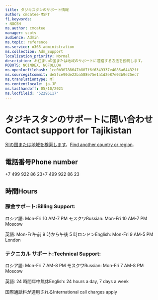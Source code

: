 ```yaml
---
title: タジキスタンのサポート情報
author: cmcatee-MSFT
f1.keywords:
- NOCSH
ms.author: cmcatee
manager: scotv
audience: Admin
ms.topic: reference
ms.service: o365-administration
ms.collection: Adm_Support
localization_priority: Normal
description: お住まいの国または地域のサポートに連絡する方法を説明します。
ROBOTS: NOINDEX, NOFOLLOW
ms.openlocfilehash: 1ce0b30788647b807f6f6349337e4086a64432ff
ms.sourcegitcommit: de5fce90de22ba588e75e1a1d2e87e03b9e25ec7
ms.translationtype: MT
ms.contentlocale: ja-JP
ms.lasthandoff: 05/10/2021
ms.locfileid: "52295117"
---
```

# <a name="contact-support-for-tajikistan"></a><span data-ttu-id="6baeb-103">タジキスタンのサポートに問い合わせ</span><span class="sxs-lookup"><span data-stu-id="6baeb-103">Contact support for Tajikistan</span></span>

<span data-ttu-id="6baeb-104">[別の国または地域を検索します](../../business-video/get-help-support.md)。</span><span class="sxs-lookup"><span data-stu-id="6baeb-104">[Find another country or region](../../business-video/get-help-support.md).</span></span>

## <a name="phone-number"></a><span data-ttu-id="6baeb-105">電話番号</span><span class="sxs-lookup"><span data-stu-id="6baeb-105">Phone number</span></span>
<span data-ttu-id="6baeb-106">+7 499 922 86 23</span><span class="sxs-lookup"><span data-stu-id="6baeb-106">+7 499 922 86 23</span></span>

## <a name="hours"></a><span data-ttu-id="6baeb-107">時間</span><span class="sxs-lookup"><span data-stu-id="6baeb-107">Hours</span></span>
### <a name="billing-support"></a><span data-ttu-id="6baeb-108">課金サポート:</span><span class="sxs-lookup"><span data-stu-id="6baeb-108">Billing Support:</span></span>

<span data-ttu-id="6baeb-109">ロシア語: Mon-Fri 10 AM-7 PM モスクワ</span><span class="sxs-lookup"><span data-stu-id="6baeb-109">Russian: Mon-Fri 10 AM-7 PM Moscow</span></span>

<span data-ttu-id="6baeb-110">英語: Mon-Fri午前 9 時から午後 5 時ロンドン</span><span class="sxs-lookup"><span data-stu-id="6baeb-110">English: Mon-Fri 9 AM-5 PM London</span></span>

### <a name="technical-support"></a><span data-ttu-id="6baeb-111">テクニカル サポート:</span><span class="sxs-lookup"><span data-stu-id="6baeb-111">Technical Support:</span></span>

<span data-ttu-id="6baeb-112">ロシア語: Mon-Fri 7 AM-8 PM モスクワ</span><span class="sxs-lookup"><span data-stu-id="6baeb-112">Russian: Mon-Fri 7 AM-8 PM Moscow</span></span>

<span data-ttu-id="6baeb-113">英語: 24 時間年中無休</span><span class="sxs-lookup"><span data-stu-id="6baeb-113">English: 24 hours a day, 7 days a week</span></span>

<span data-ttu-id="6baeb-114">国際通話料が適用される</span><span class="sxs-lookup"><span data-stu-id="6baeb-114">International call charges apply</span></span>
